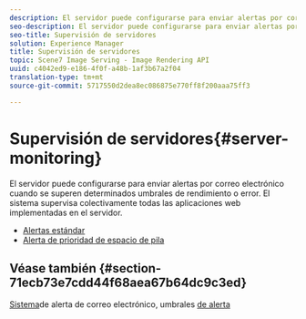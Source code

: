 ```yaml
---
description: El servidor puede configurarse para enviar alertas por correo electrónico cuando se superen determinados umbrales de rendimiento o error. El sistema supervisa colectivamente todas las aplicaciones web implementadas en el servidor.
seo-description: El servidor puede configurarse para enviar alertas por correo electrónico cuando se superen determinados umbrales de rendimiento o error. El sistema supervisa colectivamente todas las aplicaciones web implementadas en el servidor.
seo-title: Supervisión de servidores
solution: Experience Manager
title: Supervisión de servidores
topic: Scene7 Image Serving - Image Rendering API
uuid: c4042ed9-e186-4f0f-a48b-1af3b67a2f04
translation-type: tm+mt
source-git-commit: 5717550d2dea8ec086875e770ff8f200aaa75ff3

---
```



# Supervisión de servidores{#server-monitoring}

El servidor puede configurarse para enviar alertas por correo electrónico cuando se superen determinados umbrales de rendimiento o error. El sistema supervisa colectivamente todas las aplicaciones web implementadas en el servidor.

* [Alertas estándar](r-standard-alerts.md)
* [Alerta de prioridad de espacio de pila](c-heap-space-priority-alert.md)

## Véase también {#section-71ecb73e7cdd44f68aea67b64dc9c3ed}

[Sistema](../../../../is-api/image-serving-api-ref/c-configuration-and-administration/c-server-settings/r-monitoring-and-alerting-system.md#reference-4b604b5f8b014ecca89cf55d8ebb2d39)de alerta de correo electrónico, umbrales [de alerta](../../../../is-api/image-serving-api-ref/c-configuration-and-administration/c-server-settings/r-alert-thresholds.md#reference-a77d3f92f456419a878bf18782d38922)
